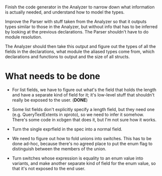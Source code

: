 Finish the code generator in the Analyzer to narrow down what information is actually needed, and understand how to model the types.

Improve the Parser with stuff taken from the Analyzer so that it outputs types similar to those in the Analyzer, but without info that has to be inferred by looking at the previous declarations. The Parser shouldn't have to do module resolution.

The Analyzer should then take this output and figure out the types of all the fields in the declarations, what module the aliased types come from, which declarations and functions to output and the size of all structs.


# What needs to be done

- For list fields, we have to figure out what's the field that holds the length
  and have a separate kind of field for it; it's low-level stuff that shouldn't
  really be exposed to the user. (**DONE**)

- Some list fields don't explicitly specify a length field, but they need one
  (e.g. QueryTextExtents in xproto), so we need to infer it somehow.
  There's some code in xcbgen that does it, but I'm not sure how it works.

- Turn the single exprfield in the spec into a normal field.

- We need to figure out how to fold unions into switches. This has to be done
  ad-hoc, because there's no agreed place to put the enum flag to distinguish
  between the members of the union.

- Turn switches whose expression is equality to an enum value into variants,
  and make another separate kind of field for the enum value, so that it's
  not exposed to the end user.
